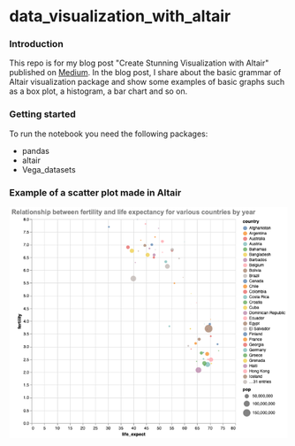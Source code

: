# data_visualization_with_altair

### Introduction

This repo is for my blog post "Create Stunning Visualization with Altair" published on [Medium](https://aigerimshopenova.medium.com/). In the blog post, I share about the basic grammar of Altair visualization package and show some examples of basic graphs such as a box plot, a histogram, a bar chart and so on.

### Getting started
To run the notebook you need the following packages:
* pandas
* altair
* Vega_datasets

### Example of a scatter plot made in Altair
![](scatter_plot.png)
